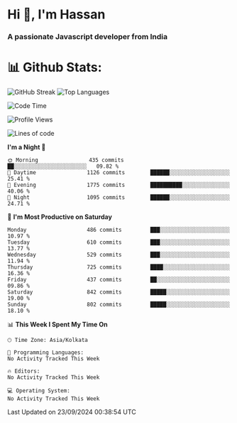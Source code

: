 # Hi 👋, I'm Hassan
### A passionate Javascript developer from India


# 📊 Github Stats:
![GitHub Streak](https://github-readme-streak-stats.herokuapp.com/?user=codeblooded47&theme=dracula&hide_border=false)
![Top Languages](https://github-readme-stats.vercel.app/api/top-langs/?username=codeblooded47&layout=compact&theme=dracula)



<!--START_SECTION:waka-->
![Code Time](http://img.shields.io/badge/Code%20Time-820%20hrs%2030%20mins-blue)

![Profile Views](http://img.shields.io/badge/Profile%20Views-0-blue)

![Lines of code](https://img.shields.io/badge/From%20Hello%20World%20I%27ve%20Written-23.5%20million%20lines%20of%20code-blue)

**I'm a Night 🦉** 

```text
🌞 Morning                435 commits         ██░░░░░░░░░░░░░░░░░░░░░░░   09.82 % 
🌆 Daytime                1126 commits        ██████░░░░░░░░░░░░░░░░░░░   25.41 % 
🌃 Evening                1775 commits        ██████████░░░░░░░░░░░░░░░   40.06 % 
🌙 Night                  1095 commits        ██████░░░░░░░░░░░░░░░░░░░   24.71 % 
```
📅 **I'm Most Productive on Saturday** 

```text
Monday                   486 commits         ███░░░░░░░░░░░░░░░░░░░░░░   10.97 % 
Tuesday                  610 commits         ███░░░░░░░░░░░░░░░░░░░░░░   13.77 % 
Wednesday                529 commits         ███░░░░░░░░░░░░░░░░░░░░░░   11.94 % 
Thursday                 725 commits         ████░░░░░░░░░░░░░░░░░░░░░   16.36 % 
Friday                   437 commits         ██░░░░░░░░░░░░░░░░░░░░░░░   09.86 % 
Saturday                 842 commits         █████░░░░░░░░░░░░░░░░░░░░   19.00 % 
Sunday                   802 commits         █████░░░░░░░░░░░░░░░░░░░░   18.10 % 
```


📊 **This Week I Spent My Time On** 

```text
🕑︎ Time Zone: Asia/Kolkata

💬 Programming Languages: 
No Activity Tracked This Week

🔥 Editors: 
No Activity Tracked This Week

💻 Operating System: 
No Activity Tracked This Week
```


 Last Updated on 23/09/2024 00:38:54 UTC
<!--END_SECTION:waka-->

